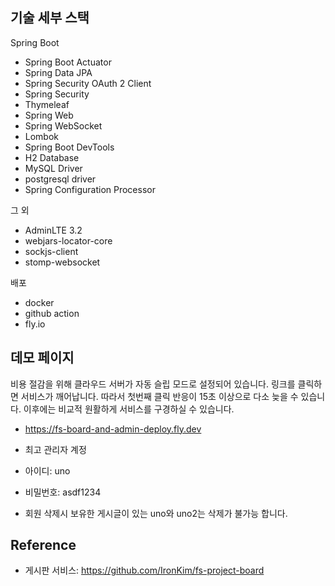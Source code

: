 ## 기술 세부 스택

Spring Boot

* Spring Boot Actuator
* Spring Data JPA
* Spring Security OAuth 2 Client
* Spring Security
* Thymeleaf
* Spring Web
* Spring WebSocket
* Lombok
* Spring Boot DevTools
* H2 Database
* MySQL Driver
* postgresql driver
* Spring Configuration Processor

그 외

* AdminLTE 3.2
* webjars-locator-core
* sockjs-client
* stomp-websocket

배포
* docker
* github action
* fly.io

## 데모 페이지

비용 절감을 위해 클라우드 서버가 자동 슬립 모드로 설정되어 있습니다. 링크를 클릭하면 서비스가 깨어납니다. 따라서 첫번째 클릭 반응이 15초 이상으로 다소 늦을 수 있습니다.
이후에는 비교적 원활하게 서비스를 구경하실 수 있습니다.

*  https://fs-board-and-admin-deploy.fly.dev

* 최고 관리자 계정
* 아이디: uno
* 비밀번호: asdf1234

* 회원 삭제시 보유한 게시글이 있는 uno와 uno2는 삭제가 불가능 합니다.

## Reference

* 게시판 서비스: https://github.com/IronKim/fs-project-board
